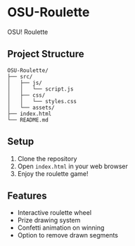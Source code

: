 # OSU-Roulette

OSU! Roulette

## Project Structure

```
OSU-Roulette/
├── src/
│   ├── js/
│   │   └── script.js
│   ├── css/
│   │   └── styles.css
│   └── assets/
├── index.html
└── README.md
```

## Setup

1. Clone the repository
2. Open `index.html` in your web browser
3. Enjoy the roulette game!

## Features

- Interactive roulette wheel
- Prize drawing system
- Confetti animation on winning
- Option to remove drawn segments
